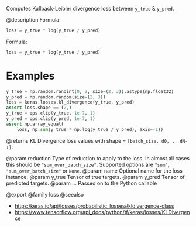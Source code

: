 Computes Kullback-Leibler divergence loss between `y_true` & `y_pred`.

@description
Formula:

```python
loss = y_true * log(y_true / y_pred)
```

Formula:

```python
loss = y_true * log(y_true / y_pred)
```

# Examples
```python
y_true = np.random.randint(0, 2, size=(2, 3)).astype(np.float32)
y_pred = np.random.random(size=(2, 3))
loss = keras.losses.kl_divergence(y_true, y_pred)
assert loss.shape == (2,)
y_true = ops.clip(y_true, 1e-7, 1)
y_pred = ops.clip(y_pred, 1e-7, 1)
assert np.array_equal(
    loss, np.sum(y_true * np.log(y_true / y_pred), axis=-1))
```

@returns
KL Divergence loss values with shape = `[batch_size, d0, .. dN-1]`.

@param reduction Type of reduction to apply to the loss. In almost all cases
    this should be `"sum_over_batch_size"`.
    Supported options are `"sum"`, `"sum_over_batch_size"` or `None`.
@param name Optional name for the loss instance.
@param y_true Tensor of true targets.
@param y_pred Tensor of predicted targets.
@param ... Passed on to the Python callable

@export
@family loss
@seealso
+ <https:/keras.io/api/losses/probabilistic_losses#kldivergence-class>
+ <https://www.tensorflow.org/api_docs/python/tf/keras/losses/KLDivergence>
